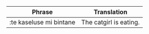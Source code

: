 | Phrase | Translation |
| -------- | ----------- |
| :te kaseluse mi  bintane | The catgirl is eating. |